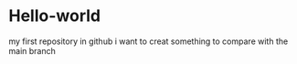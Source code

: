 # Hello-world
my first repository in github
i want to creat something to compare with the main branch
